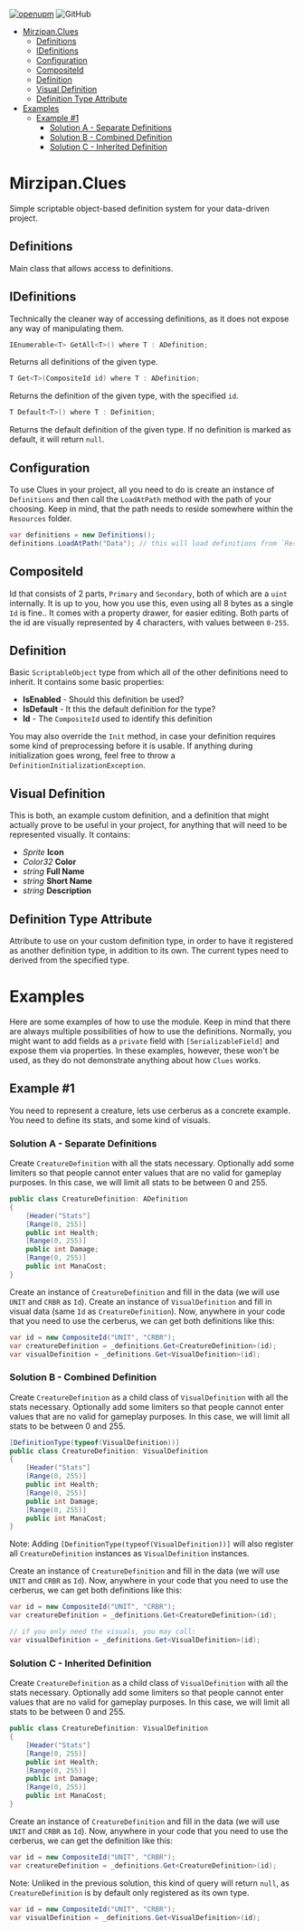 [![openupm](https://img.shields.io/npm/v/net.mirzipan.clues?label=openupm&registry_uri=https://package.openupm.com)](https://openupm.com/packages/net.mirzipan.clues/) ![GitHub](https://img.shields.io/github/license/Mirzipan/Mirzipan.Clues)

- [Mirzipan.Clues](#mirzipanclues)
  * [Definitions](#definitions)
  * [IDefinitions](#idefinitions)
  * [Configuration](#configuration)
  * [CompositeId](#compositeid)
  * [Definition](#definition)
  * [Visual Definition](#visual-definition)
  * [Definition Type Attribute](#definition-type-attribute)
- [Examples](#examples)
  * [Example #1](#example--1)
    + [Solution A - Separate Definitions](#solution-a---separate-definitions)
    + [Solution B - Combined Definition](#solution-b---combined-definition)
    + [Solution C - Inherited Definition](#solution-c---inherited-definition)

# Mirzipan.Clues

Simple scriptable object-based definition system for your data-driven project.

## Definitions

Main class that allows access to definitions.

## IDefinitions

Technically the cleaner way of accessing definitions, as it does not expose any way of manipulating them.

```csharp
IEnumerable<T> GetAll<T>() where T : ADefinition;
```
Returns all definitions of the given type.

```csharp
T Get<T>(CompositeId id) where T : ADefinition;
```
Returns the definition of the given type, with the specified `id`.

```csharp
T Default<T>() where T : Definition;
```
Returns the default definition of the given type. 
If no definition is marked as default, it will return `null`.

## Configuration

To use Clues in your project, all you need to do is create an instance of `Definitions` and then call the `LoadAtPath` method with the path of your choosing.
Keep in mind, that the path needs to reside somewhere within the `Resources` folder.

```csharp
var definitions = new Definitions();
definitions.LoadAtPath("Data"); // this will load definitions from `Resources/Data`
```

## CompositeId

Id that consists of 2 parts, `Primary` and `Secondary`, both of which are a `uint` internally. 
It is up to you, how you use this, even using all 8 bytes as a single `Id` is fine..
It comes with a property drawer, for easier editing.
Both parts of the id are visually represented by 4 characters, with values between `0-255`.


## Definition

Basic `ScriptableObject` type from which all of the other definitions need to inherit.
It contains some basic properties:
* **IsEnabled** - Should this definition be used? 
* **IsDefault** - It this the default definition for the type?
* **Id** - The `CompositeId` used to identify this definition

You may also override the `Init` method, in case your definition requires some kind of preprocessing before it is usable.
If anything during initialization goes wrong, feel free to throw a `DefinitionInitializationException`.

## Visual Definition

This is both, an example custom definition, and a definition that might actually prove to be useful in your project, for anything that will need to be represented visually. 
It contains:
* *Sprite* **Icon**
* *Color32* **Color**
* *string* **Full Name**
* *string* **Short Name**
* *string* **Description**

## Definition Type Attribute

Attribute to use on your custom definition type, in order to have it registered as another definition type, in addition to its own.
The current types need to derived from the specified type.

# Examples

Here are some examples of how to use the module.
Keep in mind that there are always multiple possibilities of how to use the definitions.
Normally, you might want to add fields as a `private` field with `[SerializableField]` and expose them via properties.
In these examples, however, these won't be used, as they do not demonstrate anything about how `Clues` works.

## Example #1

You need to represent a creature, lets use cerberus as a concrete example.
You need to define its stats, and some kind of visuals.

### Solution A - Separate Definitions ###
Create `CreatureDefinition` with all the stats necessary.
Optionally add some limiters so that people cannot enter values that are no valid for gameplay purposes.
In this case, we will limit all stats to be between 0 and 255.
```csharp
public class CreatureDefinition: ADefinition
{
    [Header("Stats"]
    [Range(0, 255)]
    public int Health;
    [Range(0, 255)]
    public int Damage;
    [Range(0, 255)]
    public int ManaCost;
}
```
Create an instance of `CreatureDefinition` and fill in the data (we will use `UNIT` and `CRBR` as `Id`).
Create an instance of `VisualDefinition` and fill in visual data (same `Id` as `CreatureDefinition`).
Now, anywhere in your code that you need to use the cerberus, we can get both definitions like this:
```csharp
var id = new CompositeId("UNIT", "CRBR");
var creatureDefinition = _definitions.Get<CreatureDefinition>(id);
var visualDefinition = _definitions.Get<VisualDefinition>(id);
```

### Solution B - Combined Definition ###
Create `CreatureDefinition` as a child class of `VisualDefinition` with all the stats necessary.
Optionally add some limiters so that people cannot enter values that are no valid for gameplay purposes.
In this case, we will limit all stats to be between 0 and 255.
```csharp
[DefinitionType(typeof(VisualDefinition))]
public class CreatureDefinition: VisualDefinition
{
    [Header("Stats"]
    [Range(0, 255)]
    public int Health;
    [Range(0, 255)]
    public int Damage;
    [Range(0, 255)]
    public int ManaCost;
}
```
Note: Adding `[DefinitionType(typeof(VisualDefinition))]` will also register all `CreatureDefinition` instances as `VisualDefinition` instances.

Create an instance of `CreatureDefinition` and fill in the data (we will use `UNIT` and `CRBR` as `Id`).
Now, anywhere in your code that you need to use the cerberus, we can get both definitions like this:
```csharp
var id = new CompositeId("UNIT", "CRBR");
var creatureDefinition = _definitions.Get<CreatureDefinition>(id);

// if you only need the visuals, you may call:
var visualDefinition = _definitions.Get<VisualDefinition>(id);
```

### Solution C - Inherited Definition ###
Create `CreatureDefinition` as a child class of `VisualDefinition` with all the stats necessary.
Optionally add some limiters so that people cannot enter values that are no valid for gameplay purposes.
In this case, we will limit all stats to be between 0 and 255.
```csharp
public class CreatureDefinition: VisualDefinition
{
    [Header("Stats"]
    [Range(0, 255)]
    public int Health;
    [Range(0, 255)]
    public int Damage;
    [Range(0, 255)]
    public int ManaCost;
}
```
Create an instance of `CreatureDefinition` and fill in the data (we will use `UNIT` and `CRBR` as `Id`).
Now, anywhere in your code that you need to use the cerberus, we can get the definition like this:
```csharp
var id = new CompositeId("UNIT", "CRBR");
var creatureDefinition = _definitions.Get<CreatureDefinition>(id);
```

Note: Unliked in the previous solution, this kind of query will return `null`, as `CreatureDefinition` is by default only registered as its own type.
```csharp
var id = new CompositeId("UNIT", "CRBR");
var visualDefinition = _definitions.Get<VisualDefinition>(id);
```
